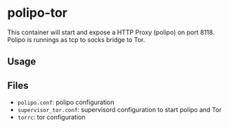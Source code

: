 polipo-tor
==========
This container will start and expose a HTTP Proxy (polipo) on port 8118. Polipo is runnings as tcp to socks bridge to Tor.

Usage
-----

Files
-----
* `polipo.conf`: polipo configuration
* `supervisor_tor.conf`: supervisord configuration to start polipo and Tor
* `torrc`: tor configuration
